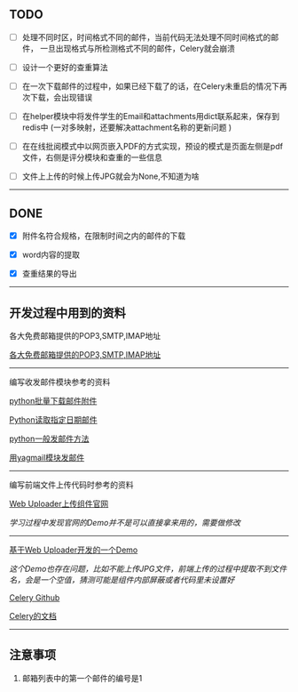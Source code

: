 ## TODO
-[ ] 处理不同时区，时间格式不同的邮件，当前代码无法处理不同时间格式的邮件，
一旦出现格式与所检测格式不同的邮件，Celery就会崩溃

-[ ] 设计一个更好的查重算法



-[ ] 在一次下载邮件的过程中，如果已经下载了的话，在Celery未重启的情况下再次下载，会出现错误

-[ ] 在helper模块中将发件学生的Email和attachments用dict联系起来，保存到redis中
    (一对多映射，还要解决attachment名称的更新问题 )
-[ ] 在在线批阅模式中以网页嵌入PDF的方式实现，预设的模式是页面左侧是pdf文件，右侧是评分模块和查重的一些信息
-[ ] 文件上上传的时候上传JPG就会为None,不知道为啥

---

## DONE
-[x] 附件名符合规格，在限制时间之内的邮件的下载

-[x] word内容的提取

-[x] 查重结果的导出

---

## 开发过程中用到的资料
各大免费邮箱提供的POP3,SMTP,IMAP地址

[各大免费邮箱提供的POP3,SMTP,IMAP地址](http://www.itmayun.com/it/files/1/article/269895007599415/1.html)

---

编写收发邮件模块参考的资料

[python批量下载邮件附件](https://blog.csdn.net/ghostresur/article/details/81875574)

[Python读取指定日期邮件](https://blog.csdn.net/tcl415829566/article/details/78481932)

[python一般发邮件方法](https://www.cnblogs.com/fnng/p/7967213.html)

[用yagmail模块发邮件](https://www.cnblogs.com/bendouyao/p/9077689.html)

---

编写前端文件上传代码时参考的资料

[Web Uploader上传组件官网](http://fex.baidu.com/webuploader/)

*学习过程中发现官网的Demo并不是可以直接拿来用的，需要做修改*

---
[基于Web Uploader开发的一个Demo](https://github.com/jinixin/upload-demo)

*这个Demo也存在问题，比如不能上传JPG文件，前端上传的过程中提取不到文件名，会是一个空值，猜测可能是组件内部屏蔽或者代码里未设置好*

[Celery Github](https://github.com/celery/celery)

[Celery的文档](http://docs.celeryproject.org/en/master/index.html)


---
## 注意事项
1. 邮箱列表中的第一个邮件的编号是1
